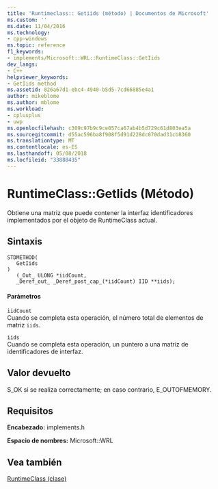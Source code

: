 ```yaml
---
title: 'Runtimeclass:: Getiids (método) | Documentos de Microsoft'
ms.custom: ''
ms.date: 11/04/2016
ms.technology:
- cpp-windows
ms.topic: reference
f1_keywords:
- implements/Microsoft::WRL::RuntimeClass::GetIids
dev_langs:
- C++
helpviewer_keywords:
- GetIids method
ms.assetid: 826a67d1-ebc4-4940-b5d5-7cd66885e4a1
author: mikeblome
ms.author: mblome
ms.workload:
- cplusplus
- uwp
ms.openlocfilehash: c309c97b9c9ce057ca67ab4b5d729c61d803ea5a
ms.sourcegitcommit: d55ac596ba8f908f5d91d228dc070dad31cb8360
ms.translationtype: MT
ms.contentlocale: es-ES
ms.lasthandoff: 05/08/2018
ms.locfileid: "33888435"
---
```

# <a name="runtimeclassgetiids-method"></a>RuntimeClass::GetIids (Método)
Obtiene una matriz que puede contener la interfaz identificadores implementados por el objeto de RuntimeClass actual.  
  
## <a name="syntax"></a>Sintaxis  
  
```  
STDMETHOD(  
   GetIids  
)  
   (_Out_ ULONG *iidCount,   
   _Deref_out_ _Deref_post_cap_(*iidCount) IID **iids);  
```  
  
#### <a name="parameters"></a>Parámetros  
 `iidCount`  
 Cuando se completa esta operación, el número total de elementos de matriz `iids`.  
  
 `iids`  
 Cuando se completa esta operación, un puntero a una matriz de identificadores de interfaz.  
  
## <a name="return-value"></a>Valor devuelto  
 S_OK si se realiza correctamente; en caso contrario, E_OUTOFMEMORY.  
  
## <a name="requirements"></a>Requisitos  
 **Encabezado:** implements.h  
  
 **Espacio de nombres:** Microsoft::WRL  
  
## <a name="see-also"></a>Vea también  
 [RuntimeClass (clase)](../windows/runtimeclass-class.md)